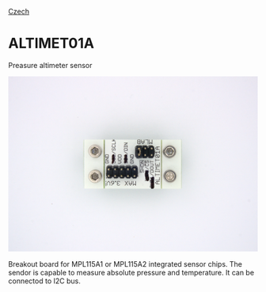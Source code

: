 
[Czech](./README.cs.md)
<!--- module --->
# ALTIMET01A
<!--- Emodule --->

<!--- subtitle --->Preasure altimeter sensor<!--- Esubtitle --->

![ALTIMET01A](/doc/img/ALTIMET01A_SPI_top_big.jpg)

<!--- description --->Breakout board for MPL115A1 or MPL115A2 integrated sensor chips. The sendor is capable to measure absolute pressure and temperature. It can be connectod to I2C bus.<!--- Edescription --->
            